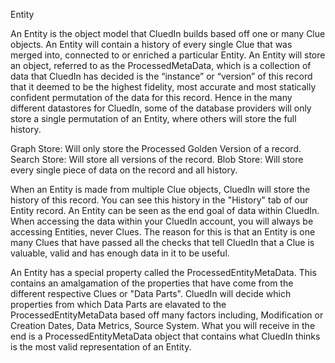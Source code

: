 Entity

An Entity is the object model that CluedIn builds based off one or many Clue objects. An Entity will contain a history of every single Clue that was merged into, connected to or enriched a particular Entity. An Entity will store an object, referred to as the ProcessedMetaData, which is a collection of data that CluedIn has decided is the “instance” or “version” of this record that it deemed to be the highest fidelity, most accurate and most statically confident permutation of the data for this record. Hence in the many different datastores for CluedIn, some of the database providers will only store a single permutation of an Entity, where others will store the full history. 

Graph Store: Will only store the Processed Golden Version of a record.
Search Store: Will store all versions of the record.
Blob Store: Will store every single piece of data on the record and all history.

When an Entity is made from multiple Clue objects, CluedIn will store the history of this record. You can see this history in the "History" tab of our Entity record. An Entity can be seen as the end goal of data within CluedIn. When accessing the data within your CluedIn account, you will always be accessing Entities, never Clues. The reason for this is that an Entity is one many Clues that have passed all the checks that tell CluedIn that a Clue is valuable, valid and has enough data in it to be useful. 

An Entity has a special property called the ProcessedEntityMetaData. This contains an amalgamation of the properties that have come from the different respective Clues or "Data Parts". CluedIn will decide which properties from which Data Parts are elavated to the ProcessedEntityMetaData based off many factors including, Modification or Creation Dates, Data Metrics, Source System. What you will receive in the end is a ProcessedEntityMetaData object that contains what CluedIn thinks is the most valid representation of an Entity. 